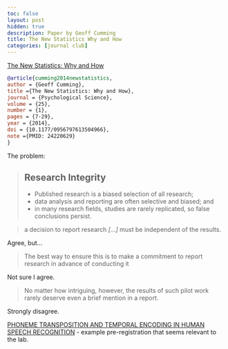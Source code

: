 ```yaml
---
toc: false
layout: post
hidden: true
description: Paper by Geoff Cumming
title: The New Statistics Why and How
categories: [journal club]
---
```


[The New Statistics: Why and How](https://journals.sagepub.com/doi/10.1177/0956797613504966)

```bibtex
@article{cumming2014newstatistics,
author = {Geoff Cumming},
title ={The New Statistics: Why and How},
journal = {Psychological Science},
volume = {25},
number = {1},
pages = {7-29},
year = {2014},
doi = {10.1177/0956797613504966},
note ={PMID: 24220629}
}
```

The problem:

> ## Research Integrity
>
> - Published research is a biased selection of all 
> research;
> - data analysis and reporting are often selective and 
> biased; and
> - in many research fields, studies are rarely replicated, so false conclusions persist.


> a decision to report 
> research _\[...\]_
> must be independent of the results.

Agree, but...

> The best way to ensure this is to 
> make a commitment to report research in advance of 
> conducting it

Not sure I agree.

> No 
> matter how intriguing, however, the results of such pilot 
> work rarely deserve even a brief mention in a report.

Strongly disagree.



[PHONEME TRANSPOSITION AND TEMPORAL ENCODING IN HUMAN SPEECH RECOGNITION](https://osf.io/852bz) - example pre-registration that seems relevant to the lab.
